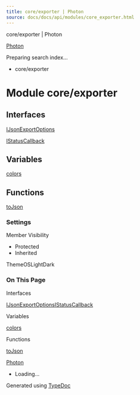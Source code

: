 ```yaml
---
title: core/exporter | Photon
source: docs/docs/api/modules/core_exporter.html
---
```


core/exporter | Photon

[Photon](../index.html)




Preparing search index...

* core/exporter

# Module core/exporter

## Interfaces

[IJsonExportOptions](../interfaces/core_exporter.IJsonExportOptions.html)


[IStatusCallback](../interfaces/core_exporter.IStatusCallback.html)

## Variables

[colors](../variables/core_exporter.colors.html)

## Functions

[toJson](../functions/core_exporter.toJson.html)

### Settings

Member Visibility

* Protected
* Inherited

ThemeOSLightDark

### On This Page

Interfaces

[IJsonExportOptions](#ijsonexportoptions)[IStatusCallback](#istatuscallback)

Variables

[colors](#colors)

Functions

[toJson](#tojson)

[Photon](../index.html)

* Loading...

Generated using [TypeDoc](https://typedoc.org/)
